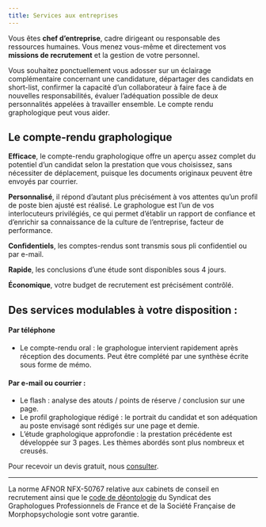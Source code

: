 ```yaml
---
title: Services aux entreprises
---
```



Vous êtes **chef d’entreprise**, cadre dirigeant ou responsable des ressources humaines.
Vous menez vous-même et directement vos **missions de recrutement** et la gestion de votre personnel.

Vous souhaitez ponctuellement vous adosser sur un éclairage complémentaire concernant une candidature, départager des candidats en short-list, confirmer la capacité d’un collaborateur à faire face à de nouvelles responsabilités, évaluer l’adéquation possible de deux personnalités appelées à travailler ensemble. Le compte rendu graphologique peut vous aider.

## Le compte-rendu graphologique

**Efficace**, le compte-rendu graphologique offre un aperçu assez complet du potentiel d’un candidat selon la prestation que vous choisissez, sans nécessiter de déplacement, puisque les documents originaux peuvent être envoyés par courrier.

**Personnalisé**, il répond d’autant plus précisément à vos attentes qu’un profil de poste bien ajusté est réalisé. Le graphologue est l’un de vos interlocuteurs privilégiés, ce qui permet d’établir un rapport de confiance et d’enrichir sa connaissance de la culture de l’entreprise, facteur de performance.

**Confidentiels**, les comptes-rendus sont transmis sous pli confidentiel ou par e-mail.

**Rapide**, les conclusions d’une étude sont disponibles sous 4 jours.

**Économique**, votre budget de recrutement est précisément contrôlé.


## Des services modulables à votre disposition :
#### Par téléphone

- Le compte-rendu oral : le graphologue intervient rapidement après réception des documents. Peut être complété par une synthèse écrite sous forme de mémo.

#### Par e-mail ou courrier :

- Le flash : analyse des atouts / points de réserve / conclusion sur une page.
- Le profil graphologique rédigé : le portrait du candidat et son adéquation au poste envisagé sont rédigés sur une page et demie.
- L’étude graphologique approfondie : la prestation précédente est développée sur 3 pages. Les thèmes abordés sont plus nombreux et creusés.

Pour recevoir un devis gratuit, nous  <a href="mailto:laurence.crespel1@gmail.com"> consulter</a>.

<div class="my-8"> 

---
La norme AFNOR <a href="doc/AFNOR.pdf"><i class="fa fa-file-pdf-o" aria-hidden="true"></i></a> NFX-50767 relative aux cabinets de conseil en recrutement ainsi que le <a href="http://www.graphologie.asso.fr/index.php?id=53">code de déontologie</a> du Syndicat des Graphologues Professionnels de France et de la Société Française de Morphopsychologie sont votre garantie.

<div>